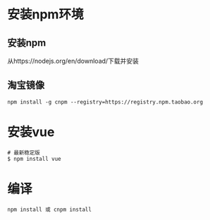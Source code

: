 # 安装npm环境
## 安装npm
从https://nodejs.org/en/download/下载并安装

## 淘宝镜像
```
npm install -g cnpm --registry=https://registry.npm.taobao.org
```

# 安装vue
```
# 最新稳定版
$ npm install vue
```
# 编译
```
npm install 或 cnpm install
```
